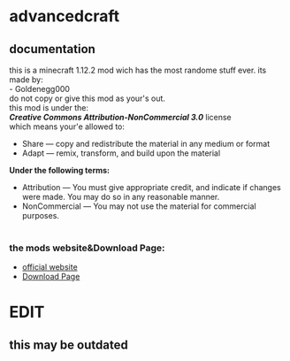 # advancedcraft
## documentation
this is a minecraft 1.12.2 mod wich has the most randome stuff ever.
its made by:<br>
\- Goldenegg000 <br>
do not copy or give this mod as your's out.<br>
this mod is under the:<br>
***Creative Commons Attribution-NonCommercial 3.0***   license<br>
which means your'e allowed to:
- Share — copy and redistribute the material in any medium or format
- Adapt — remix, transform, and build upon the material

**Under the following terms:**
- Attribution — You must give appropriate credit, and indicate if changes were made. You may do so in any reasonable manner.
- NonCommercial — You may not use the material for commercial purposes.
<br><br>
### the mods website&Download Page:
- [official website](https://sites.google.com/view/advanced-craft-en)<br>
- [Download Page](https://sites.google.com/view/advanced-craft-en/download)
# EDIT
## this may be outdated
